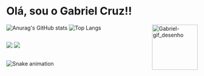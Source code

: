 # Olá, sou o Gabriel Cruz!!
  
  ![Anurag's GitHub stats](https://github-readme-stats.vercel.app/api?username=GabrielCruz02&hide=contribs&count_private=true&show_icons=true&theme=github_dark_dimmed)
  ![Top Langs](https://github-readme-stats.vercel.app/api/top-langs/?username=GabrielCruz02&layout=compact&theme=github_dark_dimmed)
  <img align="right" alt="Gabriel-gif_desenho" height="120" width="120" src="https://media.discordapp.net/attachments/764988213244330015/1124152626968264714/gabriel-gifdesenho.gif">

## 


<div >
  <a href="https://www.linkedin.com/in/gabriel-cruz-4a950a275/" target="_blank"><img src="https://img.shields.io/badge/LinkedIn-0077B5?style=for-the-badge&logo=linkedin&logoColor=white" target="_blank"></a>  
  <a href = "mailto:gabrielsilvacruz2002@gmail.com"><img src="https://img.shields.io/badge/-Gmail-%23333?style=for-the-badge&logo=gmail&logoColor=white" target="_blank"></a>
 
</div>

##

![Snake animation](https://github.com/rafaballerini2/GabrielCruz02/blob/output/github-contribution-grid-snake.svg)

  


